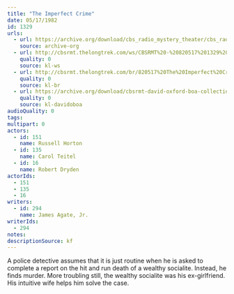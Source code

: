 ```yaml
---
title: "The Imperfect Crime"
date: 05/17/1982
id: 1329
urls: 
  - url: https://archive.org/download/cbs_radio_mystery_theater/cbs_radio_mystery_theater-1301-1350.zip/cbs_radio_mystery_theater-1301-1350%2Fcbsrmt_1329_the_imperfect_crime.mp3
    source: archive-org
  - url: http://cbsrmt.thelongtrek.com/ws/CBSRMT%20-%20820517%201329%20The%20Imperfect%20Crime_ws.mp3
    quality: 0
    source: kl-ws
  - url: http://cbsrmt.thelongtrek.com/br/820517%20The%20Imperfect%20Crime-WBBM.mp3
    quality: 0
    source: kl-br
  - url: https://archive.org/download/cbsrmt-david-oxford-boa-collection/CBSRMT-820517-1329-The-Imperfect-Crime-(128-48)_WBBM-JE-{BoA}.mp3
    quality: 0
    source: kl-davidoboa
audioQuality: 0
tags: 
multipart: 0
actors:  
  - id: 151
    name: Russell Horton  
  - id: 135
    name: Carol Teitel  
  - id: 16
    name: Robert Dryden
actorIds:  
  - 151  
  - 135  
  - 16
writers:  
  - id: 294
    name: James Agate, Jr.
writerIds:  
  - 294
notes: 
descriptionSource: kf
---
```

A police detective assumes that it is just routine when he is asked to complete a report on the hit and run death of a wealthy socialite. Instead, he finds murder. More troubling still, the wealthy socialite was his ex-girlfriend. His intuitive wife helps him solve the case.